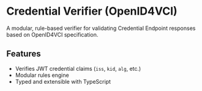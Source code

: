 # Credential Verifier (OpenID4VCI)

A modular, rule-based verifier for validating Credential Endpoint responses based on OpenID4VCI specification.

## Features

- Verifies JWT credential claims (`iss`, `kid`, `alg`, etc.)
- Modular rules engine
- Typed and extensible with TypeScript
